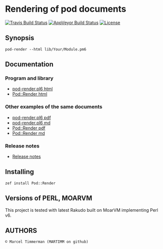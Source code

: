 # Rendering of pod documents

[![Travis Build Status](https://travis-ci.org/MARTIMM/pod-render.svg?branch=master)](https://travis-ci.org/MARTIMM/pod-render) [![AppVeyor Build Status](https://ci.appveyor.com/api/projects/status/github/MARTIMM/pod-render?branch=master&passingText=Windows%20-%20OK&failingText=Windows%20-%20FAIL&pendingText=Windows%20-%20pending&svg=true)](https://ci.appveyor.com/project/MARTIMM/pod-render/branch/master) [![License](http://martimm.github.io/label/License-label.svg)](http://www.perlfoundation.org/artistic_license_2_0)

## Synopsis

```
pod-render --html lib/Your/Module.pm6
```

## Documentation

### Program and library
* [pod-render.pl6 html][pod-render.pl6 html]
* [Pod::Render html][Pod::Render html]

### Other examples of the same documents
* [pod-render.pl6 pdf][pod-render.pl6 pdf]
* [pod-render.pl6 md][pod-render.pl6 md]
* [Pod::Render pdf][Pod::Render pdf]
* [Pod::Render md][Pod::Render md]

### Release notes
* [Release notes](https://github.com/MARTIMM/pod-render/blob/master/doc/CHANGES.md)

## Installing

`zef install Pod::Render`

## Versions of PERL, MOARVM

This project is tested with latest Rakudo built on MoarVM implementing Perl v6.

## AUTHORS

`© Marcel Timmerman (MARTIMM on github)`


[Pod::Render html]: https://htmlpreview.github.io/?https://github.com/MARTIMM/pod-render/blob/master/doc/Render.html
[Pod::Render pdf]: https://github.com/MARTIMM/pod-render/blob/master/doc/Render.pdf
[Pod::Render md]: https://github.com/MARTIMM/pod-render/blob/master/doc/Render.md
[pod-render.pl6 html]: https://htmlpreview.github.io/?https://github.com/MARTIMM/pod-render/blob/master/doc/pod-render.html
[pod-render.pl6 pdf]: https://github.com/MARTIMM/pod-render/blob/master/doc/pod-render.pdf
[pod-render.pl6 md]: https://github.com/MARTIMM/pod-render/blob/master/doc/pod-render.md
